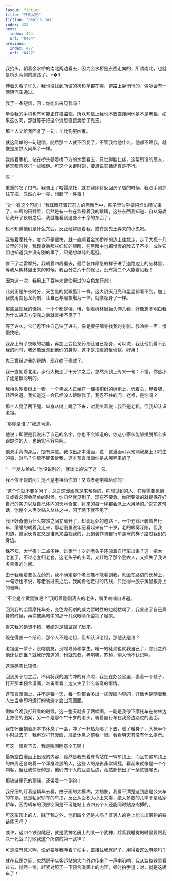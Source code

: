 ```yaml
---
layout: fiction
title: "铁钩尾巴"
fiction: "deatch_bus"
index: 423
next:
  index: 424
  url: "0424"
previous:
  index: 422
  url: "0422"
---
```

我抬头，朝着金水桥的南北两边看去，因为金水桥是东西走向的，所谓南北，也就是桥头两侧的道路了。≥�R

伸着头看了许久，我也没找到所谓的狗和羊都在哪，道路上静悄悄的，偶尔会有一两辆汽车通过。

我了一条短信，问：你能出来见我吗？

毕竟我的手机也有可能正在被监视，所以短信上我也不敢直接问他是不是老祖，如果这么问，那就等于把这个消息直接卖给了鬼王。

那个人又给我回复了一句：羊比狗更凶狠。

就这简单的一句短信，随后那个人就不回复了，不管我给他什么，他都不理我，就像是忽然人间蒸了一样。

我抱着手机，站在桥头朝着桥下方的水面看去，只觉得脑仁疼，这帮所谓的高人，整天都喜欢打一些哑谜。可这个关键时刻，要想说实话还真是不行。

哎！

重重的叹了口气，我骑上了哈雷摩托，就在我即将返回房子店的时候，我双手刚抓住车把，忽然心中一亮，想起了一件事！

“对！有这个可能！”我眯眼盯着正前方的黑暗当中，眸子里似乎要闪烁出精光来了，四周的田野里，仍然是有一些在监视着我的眼睛，这些东西我知道，自从冯婆给我开了夜眼之后，我就能看到这些不干净的东西了。

也不知道他们是什么东西，反正经常缠着我，或许是鬼王弄来的小鬼吧。

我骑着摩托车，度也不是很快，就一直顺着金水桥岸的边上往北走，走了大概十几公里的时候，我现身后那些红红的眼睛，在黑暗中也都慢慢的散去了不少。或许它们也知道我并没有别的事了，只是想单纯的逛逛。

停下了哈雷摩托，我朝着四周看去，最后装作尿急的样子进了道路边上的丛林里，等我从树林里出来的时候，我百分之八十的保证，没有第二个人能看见我！

因为这一次，我用上了百年未曾使用过的变色龙药剂！

此刻正是午夜时分，天色黑的就跟墨汁一样，这大阴天月亮和星星都看不到，加上我使用变色龙药剂，让自己与黑夜融为一体，就像隐身了一样。

那些监视我的怪物，一个个都是傻，懵，朝着树林里抬头伸头看，好像想不明白我为什么进去方便完之后就直接不见了？

等了许久，它们忍不住自己钻了进去，像是要仔细寻找我的身影。我冷笑一声：慢慢找吧。

我身上有了夜眼的功能，再加上变色龙药剂让自己隐身，可以说，我让他们看不到我的同时，我还能反观到他们的身影，这才是顶级的反侦察，好用！

鬼王曾经对我的帮助，现在终于奏效了。

我一直朝着北走，步行大概走了十分钟之后，忽然头顶上传来一句：不错，你这小子还是很聪明的。

我抬头朝着树上一看，一个黑衣人正坐在一棵梧桐树的树梢上，低着头，晃着腿，轻声笑道。我知道这一会已经没人跟踪我了，我忍不住的问：老祖，是你吗？

那个人晃了两下腿，纵身从树上跳了下来，对我笑着说：我不是老祖，但我却认识老祖。

“那你是谁？”我追问道。

他说：即便是我说出了自己的名字，你也不会知道的，你这小家伙能够摆脱那么多跟踪你的人，也确实不容易啊。

他双手背向身后，饶有深意。我取出那本漫画，说：这漫画可以预测我身上即将生的事，对吗？你能不能告诉我，这本预言漫画你是从哪弄来的？

“一个朋友给的。”他没说别的，就淡淡的说了这一句。

我不依不饶的问：是不是老祖给你的！又或者老喇嘛给你的！

“这个你就不要多问了，总之这漫画就是来帮你的，你想见到的人，在你需要见到又或者必须会简单的时候，你自然就见到了，现在不要急。你所要做的就是保存好自己的实力以及自己体内的天地奇宝，将来的每一样都会派上大用场的。”说完这句话，他整个人再次钻入丛林之中，闪了两下就不见了。

我正好奇他为什么突然之间又离开了，却现远处的道路上，一个老翁正骑着自行车，缓缓的朝着我走来，那老翁虽说年纪看起来有**十岁，老的眼窝深陷，但我知道，这家伙肯定又是谁派来监视我的，此刻装作骑自行车遛弯的样子路过我们的身边。

殊不知，大半夜十二点多钟，谁家**十岁的老头子还骑着自行车出来？这一招太老套了，不过老套归老套，这老头子的出现，又赶跑了那个黑衣人，又损失了我许多宝贵的时间。

由于我用着变色龙药剂，我不确定那个老翁能不能看到我，就坐在路边的长椅上，一句话也不说，等老翁过去之后，我闻着他走过的路线，只觉得一股子黄鼠狼身上的骚味。

“不会是个黄鼠狼吧？”我盯着刚刚离去的老头，嘴里喃喃自语道。

回到我的哈雷摩托车处，变色龙药剂的威力暂时性的也就枯竭了，我显出了自己真身的时候，再次被黑暗中的那十几双眼睛所监视了起来。

看来我的猜想不错，我绝对是被监视了起来。

现在得出一个结论，那个人不是老祖，但却认识老祖，那他该是谁？

老祖这一辈子，没啥朋友，没啥导师和学生，唯一的徒弟也就我自己了，除此之外他还认识谁？就我所知道的，也就鬼叔，老喇嘛，苏桢，别人他不认识啊。

这事确实比较怪。

回到房子店之后，冷风将我的脑门冲的有点凉，我坐在办公室里，裹着一个毯子，打开那本预言漫画，准备看看上边又生了什么新奇的事情。

这预言漫画上，并不是每一天，每一刻都会多出一些漫画内容的，好像也是随着我人生当中即将运行的轨迹才会出现画面。

例如今晚我打开看的时候，这一整天就多了两幅画。一副是我停下摩托车在树林边上方便的图案，另一个是那个**十岁的老头，骑着自行车在我旁边路过的画面。

我在怀里抱着那本书休息了一会，冲了一杯热茶喝了下去，暖了暖身子，大概半个小时过去了，我再次打开漫画，准备休息之前看一眼，看看明天有没有什么提示。

可这一眼看下去，我是瞬间睡意全无啊！

最新空白漫画上出现的内容，竟然是我光着脊背站在一辆车顶上，而且在这车顶上的四周还各站着一个浑身漆黑的人，这些人的身影非常矫捷，看起来就像是一个个刺客，但让我惊讶的是，他们四个人的屁股后边，竟然都长出了一条铁链尾巴。

那铁链尾巴的顶端，还带着一个倒钩！

我仔细的盯着这辆车去看，由于画的太模糊，太抽象，我看不清楚这到底是公交车的车顶，还是私家轿车的车顶，反正从面积大小上来看，绝大多数的几率不是私家轿车，因为轿车的顶部空间是不可能站上去四五个人还能同时贴身肉搏的。

可这车顶上的人，除了我之外，他们四个还是人吗？普通人的身上能长出带钩的铁链尾巴吗？

或许，这四个铁钩尾巴，就是武神名册上的某一个武神，趁着我睡觉的时候要跟我决一死战？打败我这个所谓的第一武神？

可是没有意义啊，没必要等我睡着了动手，直接找我就好了，用得着这么麻烦吗？

就在我愣之际，忽然房子店客运站的大门外边传来了一声喇叭响，我从监控器里看过去，赫然一惊，赶紧对照了一下预言漫画上的内容，顿时拍手道：对，就是这辆车了！